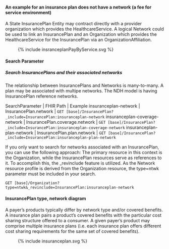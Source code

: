 #### An example for an insurance plan does not have a network (a fee for service environment)
A State InsurancePlan Entity may contract directly with a provider organization which provides the HealthcareService. A logical Network could be used to link an InsurancePlan and an Organization which provides the HealthcareService for the InsurancePlan via an OrganizationAffiliation. 

<figure>
    {% include insranceplanPayByService.svg %}
    <figcaption> </figcaption>
</figure>

#### Search Parameter
##### Search InsurancePlans and their associated networks
The relationship between InsurancePlans and Networks is many-to-many. A plan may be associated with multipe networks. The NDH model is having InsurancePlan reference networks. 

<style>
    th{border: solid 2px lightgrey;}
    td{border: solid 2px lightgrey;}
</style>
SearchParameter | FHIR Path | Example
insuranceplan-network | InsurancePlan.network | `GET [base]/InsurancePlan?_include=InsurancePlan:insuranceplan-network`
insuranceplan-coverage-network | InsurancePlan.coverage.network | `GET [base]/InsurancePlan?_include=InsurancePlan:insuranceplan-coverage-network`
insuranceplan-plan-network | InsurancePlan.plan.network | `GET [base]/InsurancePlan?_include=InsurancePlan:insuranceplan-plan-network`

If you only want to search for networks associated with an InsurancePlan, you can use the following approach:
The primary resource in this context is the Organization, while the InsurancePlan resources serve as references to it. To accomplish this, the _revinclude feature is utilized. As the Network resource profile is derived from the Organization resource, the type=ntwk parameter must be included in your search.

`GET [base]/Organization?type=ntwk&_revinclude=InsurancePlan:insuranceplan-network`


#### InsurancePlan type, network diagram
A payer’s products typically differ by network type and/or covered benefits. A insurance plan pairs a product’s covered benefits with the particular cost sharing structure offered to a consumer. A given payer’s product may comprise multiple insurance plans (i.e. each insurance plan offers different cost sharing requirements for the same set of covered benefits). 

<figure>
    {% include insuranceplan.svg %}
    <figcaption> </figcaption>
</figure>